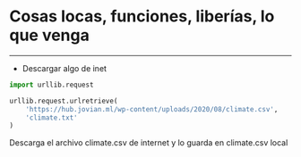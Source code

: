# Cosas locas, funciones, liberías, lo que venga
***

- Descargar algo de inet
```python
import urllib.request

urllib.request.urlretrieve(
    'https://hub.jovian.ml/wp-content/uploads/2020/08/climate.csv',
    'climate.txt'
)
```
Descarga el archivo climate.csv de internet y lo guarda en climate.csv local

